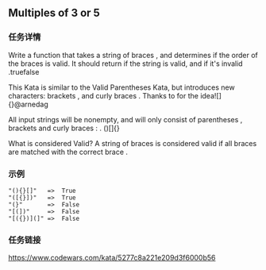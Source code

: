 ## Multiples of 3 or 5

### 任务详情

Write a function that takes a string of braces , and determines if the order of the braces is valid. It should return if the string is valid, and if it's invalid .truefalse

This Kata is similar to the Valid Parentheses Kata, but introduces new characters: brackets , and curly braces . Thanks to for the idea![]{}@arnedag

All input strings will be nonempty, and will only consist of parentheses , brackets and curly braces : . ()[]{}

What is considered Valid?
A string of braces is considered valid if all braces are matched with the correct brace .

### 示例


```golang
"(){}[]"   =>  True
"([{}])"   =>  True
"(}"       =>  False
"[(])"     =>  False
"[({})](]" =>  False
```

### 任务链接

https://www.codewars.com/kata/5277c8a221e209d3f6000b56
